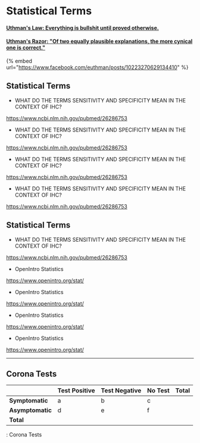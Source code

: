 # Statistical Terms

#### [Uthman's Law: Everything is bullshit until proved otherwise.](https://www.facebook.com/euthman/posts/10223270629134410)

#### [Uthman's Razor: "Of two equally plausible explanations, the more cynical one is correct."](https://www.facebook.com/euthman/posts/10223270629134410)

{% embed url="<https://www.facebook.com/euthman/posts/10223270629134410>" %}

## Statistical Terms

-   WHAT DO THE TERMS SENSITIVITY AND SPECIFICITY MEAN IN THE CONTEXT OF IHC?

<https://www.ncbi.nlm.nih.gov/pubmed/26286753>

-   WHAT DO THE TERMS SENSITIVITY AND SPECIFICITY MEAN IN THE CONTEXT OF IHC?

<https://www.ncbi.nlm.nih.gov/pubmed/26286753>

-   WHAT DO THE TERMS SENSITIVITY AND SPECIFICITY MEAN IN THE CONTEXT OF IHC?

<https://www.ncbi.nlm.nih.gov/pubmed/26286753>

-   WHAT DO THE TERMS SENSITIVITY AND SPECIFICITY MEAN IN THE CONTEXT OF IHC?

<https://www.ncbi.nlm.nih.gov/pubmed/26286753>

## Statistical Terms

-   WHAT DO THE TERMS SENSITIVITY AND SPECIFICITY MEAN IN THE CONTEXT OF IHC?

<https://www.ncbi.nlm.nih.gov/pubmed/26286753>

-   OpenIntro Statistics

<https://www.openintro.org/stat/>

-   OpenIntro Statistics

<https://www.openintro.org/stat/>

-   OpenIntro Statistics

<https://www.openintro.org/stat/>

-   OpenIntro Statistics

<https://www.openintro.org/stat/>

------------------------------------------------------------------------

## Corona Tests

|                  | Test Positive | Test Negative | No Test | Total |
|------------------|---------------|---------------|---------|-------|
| **Symptomatic**  | a             | b             | c       |       |
| **Asymptomatic** | d             | e             | f       |       |
| **Total**        |               |               |         |       |

: Corona Tests
